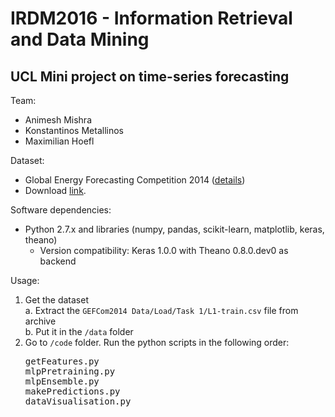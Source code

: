 # IRDM2016 - Information Retrieval and Data Mining
## UCL Mini project on time-series forecasting

Team:  
+ Animesh Mishra
+ Konstantinos Metallinos
+ Maximilian Hoefl

Dataset: 
+ Global Energy Forecasting Competition 2014 ([details](http://www.drhongtao.com/gefcom))  
+ Download [link](http://1drv.ms/1PIVd0L).


Software dependencies:
+ Python 2.7.x and libraries (numpy, pandas, scikit-learn, matplotlib, keras, theano)  
  - Version compatibility: Keras 1.0.0 with Theano 0.8.0.dev0 as backend

Usage:  
1. Get the dataset  
   a. Extract the `GEFCom2014 Data/Load/Task 1/L1-train.csv` file from archive  
   b. Put it in the `/data` folder  
2. Go to `/code` folder. Run the python scripts in the following order:  
   <pre>
   getFeatures.py
   mlpPretraining.py
   mlpEnsemble.py
   makePredictions.py
   dataVisualisation.py
   </pre>  

